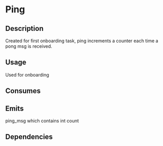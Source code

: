 # Ping

## Description
Created for first onboarding task, ping increments a counter each time a pong msg is received.

## Usage
Used for onboarding

## Consumes


## Emits
ping_msg which contains int count

## Dependencies
